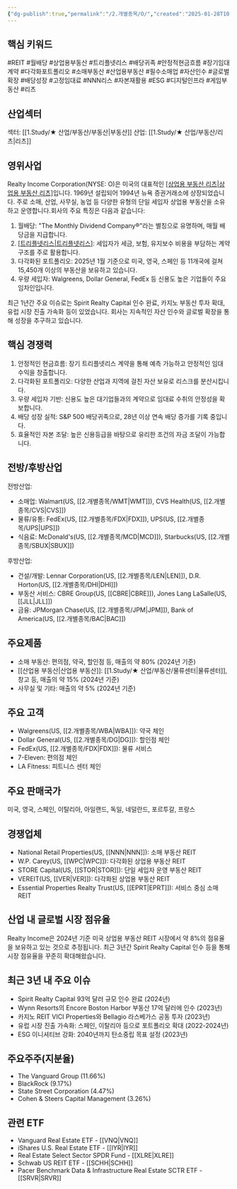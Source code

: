 ```yaml
---
{"dg-publish":true,"permalink":"/2.개별종목/O/","created":"2025-01-28T10:04:53.476+09:00","updated":"2025-07-29T21:37:05.010+09:00"}
---
```


## 핵심 키워드

#REIT #월배당 #상업용부동산 #트리플넷리스 #배당귀족 #안정적현금흐름 #장기임대계약 #다각화포트폴리오 #소매부동산 #산업용부동산 #필수소매업 #자산인수 #글로벌확장 #배당성장 #고정임대료 #NNN리스 #자본재활용 #ESG #디지털인프라 #게임부동산 #리츠 

## 산업섹터

섹터: [[1.Study/★ 산업/부동산/부동산\|부동산]]
산업: [[1.Study/★ 산업/부동산/리츠\|리츠]]

## 영위사업

Realty Income Corporation(NYSE: O)은 미국의 대표적인 [[상업용 부동산 리츠\|상업용 부동산 리츠]](REIT)입니다. 1969년 설립되어 1994년 뉴욕 증권거래소에 상장되었습니다. 주로 소매, 산업, 사무실, 농업 등 다양한 유형의 단일 세입자 상업용 부동산을 소유하고 운영합니다.회사의 주요 특징은 다음과 같습니다:

1. 월배당: "The Monthly Dividend Company®"라는 별칭으로 유명하며, 매월 배당금을 지급합니다.
2. [[트리플넷리스\|트리플넷리스]](NNN): 세입자가 세금, 보험, 유지보수 비용을 부담하는 계약 구조를 주로 활용합니다.
3. 다각화된 포트폴리오: 2025년 1월 기준으로 미국, 영국, 스페인 등 11개국에 걸쳐 15,450개 이상의 부동산을 보유하고 있습니다.
4. 우량 세입자: Walgreens, Dollar General, FedEx 등 신용도 높은 기업들이 주요 임차인입니다.

최근 1년간 주요 이슈로는 Spirit Realty Capital 인수 완료, 카지노 부동산 투자 확대, 유럽 시장 진출 가속화 등이 있었습니다. 회사는 지속적인 자산 인수와 글로벌 확장을 통해 성장을 추구하고 있습니다.

## 핵심 경쟁력

1. 안정적인 현금흐름: 장기 트리플넷리스 계약을 통해 예측 가능하고 안정적인 임대 수익을 창출합니다.
2. 다각화된 포트폴리오: 다양한 산업과 지역에 걸친 자산 보유로 리스크를 분산시킵니다.
3. 우량 세입자 기반: 신용도 높은 대기업들과의 계약으로 임대료 수취의 안정성을 확보합니다.
4. 배당 성장 실적: S&P 500 배당귀족으로, 28년 이상 연속 배당 증가를 기록 중입니다.
5. 효율적인 자본 조달: 높은 신용등급을 바탕으로 유리한 조건의 자금 조달이 가능합니다.

## 전방/후방산업

전방산업:

- 소매업: Walmart(US, [[2.개별종목/WMT\|WMT]]), CVS Health(US, [[2.개별종목/CVS\|CVS]])
- 물류/유통: FedEx(US, [[2.개별종목/FDX\|FDX]]), UPS(US, [[2.개별종목/UPS\|UPS]])
- 식음료: McDonald's(US, [[2.개별종목/MCD\|MCD]]), Starbucks(US, [[2.개별종목/SBUX\|SBUX]])

후방산업:

- 건설/개발: Lennar Corporation(US, [[2.개별종목/LEN\|LEN]]), D.R. Horton(US, [[2.개별종목/DHI\|DHI]])
- 부동산 서비스: CBRE Group(US, [[CBRE\|CBRE]]), Jones Lang LaSalle(US, [[JLL\|JLL]])
- 금융: JPMorgan Chase(US, [[2.개별종목/JPM\|JPM]]), Bank of America(US, [[2.개별종목/BAC\|BAC]])

## 주요제품

- 소매 부동산: 편의점, 약국, 할인점 등, 매출의 약 80% (2024년 기준)
- [[산업용 부동산\|산업용 부동산]]: [[1.Study/★ 산업/부동산/물류센터\|물류센터]], 창고 등, 매출의 약 15% (2024년 기준)
- 사무실 및 기타: 매출의 약 5% (2024년 기준)

## 주요 고객

- Walgreens(US, [[2.개별종목/WBA\|WBA]]): 약국 체인
- Dollar General(US, [[2.개별종목/DG\|DG]]): 할인점 체인
- FedEx(US, [[2.개별종목/FDX\|FDX]]): 물류 서비스
- 7-Eleven: 편의점 체인
- LA Fitness: 피트니스 센터 체인

## 주요 판매국가

미국, 영국, 스페인, 이탈리아, 아일랜드, 독일, 네덜란드, 포르투갈, 프랑스

## 경쟁업체

- National Retail Properties(US, [[NNN\|NNN]]): 소매 부동산 REIT
- W.P. Carey(US, [[WPC\|WPC]]): 다각화된 상업용 부동산 REIT
- STORE Capital(US, [[STOR\|STOR]]): 단일 세입자 운영 부동산 REIT
- VEREIT(US, [[VER\|VER]]): 다각화된 상업용 부동산 REIT
- Essential Properties Realty Trust(US, [[EPRT\|EPRT]]): 서비스 중심 소매 REIT

## 산업 내 글로벌 시장 점유율

Realty Income은 2024년 기준 미국 상업용 부동산 REIT 시장에서 약 8%의 점유율을 보유하고 있는 것으로 추정됩니다. 최근 3년간 Spirit Realty Capital 인수 등을 통해 시장 점유율을 꾸준히 확대해왔습니다.

## 최근 3년 내 주요 이슈

- Spirit Realty Capital 93억 달러 규모 인수 완료 (2024년)
- Wynn Resorts의 Encore Boston Harbor 부동산 17억 달러에 인수 (2023년)
- 카지노 REIT VICI Properties와 Bellagio 라스베가스 공동 투자 (2023년)
- 유럽 시장 진출 가속화: 스페인, 이탈리아 등으로 포트폴리오 확대 (2022-2024년)
- ESG 이니셔티브 강화: 2040년까지 탄소중립 목표 설정 (2023년)

## 주요주주(지분율)

- The Vanguard Group (11.66%)
- BlackRock (9.17%)
- State Street Corporation (4.47%)
- Cohen & Steers Capital Management (3.26%)

## 관련 ETF

- Vanguard Real Estate ETF - [[VNQ\|VNQ]]
- iShares U.S. Real Estate ETF - [[IYR\|IYR]]
- Real Estate Select Sector SPDR Fund - [[XLRE\|XLRE]]
- Schwab US REIT ETF - [[SCHH\|SCHH]]
- Pacer Benchmark Data & Infrastructure Real Estate SCTR ETF - [[SRVR\|SRVR]]